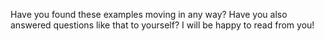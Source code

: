 Have you found these examples moving in any way? Have you also answered questions like that to yourself? I will be happy to read from you! 
